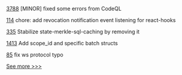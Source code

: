 
[3788](https://github.com/hyperledger/besu/pull/3788) [MINOR] fixed some errors from CodeQL

[114](https://github.com/hyperledger/aries-framework-javascript-ext/pull/114) chore: add revocation notification event listening for react-hooks

[335](https://github.com/hyperledger/transact/pull/335) Stabilize state-merkle-sql-caching by removing it

[1413](https://github.com/hyperledger/grid/pull/1413) Add scope_id and specific batch structs

[85](https://github.com/hyperledger/firefly-sandbox/pull/85) fix ws protocol typo


[See more >>>](https://start-here.hyperledger.org/pull-requests)
